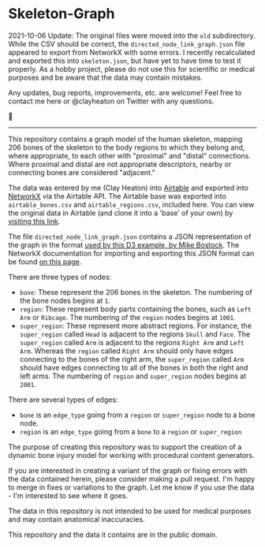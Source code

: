 # Skeleton-Graph

2021-10-06 Update: The original files were moved into the `old` subdirectory. While the CSV should be correct, the `directed_node_link_graph.json` file appeared to export from NetworkX with some errors. I recently recalculated and exported this into `skeleton.json`, but have yet to have time to test it properly. As a hobby project, please do not use this for scientific or medical purposes and be aware that the data may contain mistakes.

Any updates, bug reports, improvements, etc. are welcome! Feel free to contact me here or @clayheaton on Twitter with any questions. 

🎃

----

This repository contains a graph model of the human skeleton, mapping 206 bones of the skeleton to the body regions to which they belong and, where appropriate, to each other with "proximal" and "distal" connections. Where proximal and distal are not appropriate descriptors, nearby or connecting bones are considered "adjacent."

The data was entered by me (Clay Heaton) into [Airtable](https://airtable.com) and exported into [NetworkX](https://networkx.github.io/documentation/stable/index.html) via the Airtable API. The Airtable base was exported into `airtable_bones.csv` and `airtable_regions.csv`, included here. You can view the original data in Airtable (and clone it into a 'base' of your own) by [visiting this link](https://airtable.com/shr2jsqWd6vE9zdiv). 

The file `directed_node_link_graph.json` contains a JSON representation of the graph in the format [used by this D3 example, by Mike Bostock](https://observablehq.com/@d3/force-directed-graph). The NetworkX documentation for importing and exporting this JSON format can be found [on this page](https://networkx.github.io/documentation/stable/reference/readwrite/json_graph.html).

There are three types of nodes:

- `bone`: These represent the 206 bones in the skeleton. The numbering of the bone nodes begins at `1`.
- `region`: These represent body parts containing the bones, such as `Left Arm` or `Ribcage`. The numbering of the `region` nodes begins at `1001`.
- `super_region`: These represent more abstract regions. For instance, the `super_region` called `Head` is adjacent to the regions `Skull` and `Face`. The `super_region` called `Arm` is adjacent to the regions `Right Arm` and `Left Arm`. Whereas the `region` called `Right Arm` should only have edges connecting to the bones of the right arm, the `super_region` called `Arm` should have edges connecting to all of the bones in both the right and left arms. The numbering of `region` and `super_region` nodes begins at `2001`.

There are several types of edges:

- `bone` is an `edge_type` going from a `region` or `super_region` node to a bone node.
- `region` is an `edge_type` going from a `bone` to a `region` or `super_region`

The purpose of creating this repository was to support the creation of a dynamic bone injury model for working with procedural content generators. 

If you are interested in creating a variant of the graph or fixing errors with the data contained herein, please consider making a pull request. I'm happy to merge in fixes or variations to the graph. Let me know if you use the data - I'm interested to see where it goes.

The data in this repository is not intended to be used for medical purposes and may contain anatomical inaccuracies.

This repository and the data it contains are in the public domain.